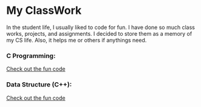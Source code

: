 # My ClassWork
In the student life, I usually liked to code for fun. I have done so much class works, projects, and assignments. I decided to store them as a memory of my CS life. Also, it helps me or others if anythings need.

### C Programming:
[Check out the fun code](https://github.com/SalekurPolas/ClassWork/tree/master/171/ExtraCode "C Programming")

### Data Structure (C++):
[Check out the fun code](https://github.com/SalekurPolas/ClassWork/tree/master/183/DataStructure/SolvedProblems "Data Structure")
